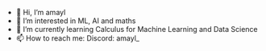 - 👋 Hi, I’m amayl
- 👀 I’m interested in ML, AI and maths
- 🌱 I’m currently learning Calculus for Machine Learning and Data Science
- 📫 How to reach me: Discord: amayl_

<!---
amayl4/amayl4 is a ✨ special ✨ repository because its `README.md` (this file) appears on your GitHub profile.
You can click the Preview link to take a look at your changes.
--->
